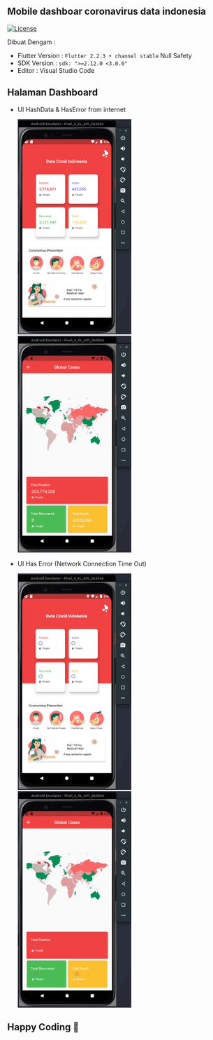 ## Mobile dashboar coronavirus data indonesia
[![License](https://img.shields.io/badge/License-BSD%202--Clause-orange.svg)](https://opensource.org/licenses/BSD-2-Clause)

Dibuat Dengam : 
- Flutter Version : `Flutter 2.2.3 • channel stable` Null Safety
- SDK Version : `sdk: ">=2.12.0 <3.0.0"`
- Editor : Visual Studio Code
## Halaman Dashboard
- UI HashData & HasError from internet

    <img src="assets/readme/HomeApp.png" width="260px"> <img src="assets/readme/GlobalCases.png" width="260px">

- UI Has Error (Network Connection Time Out)

    <img src="assets/readme/Has_Error1.png" width="260px"> <img src="assets/readme/Has_Error2.png" width="260px">

## Happy Coding &#x1F4AA; 